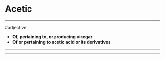# Acetic
---
#adjective
- **Of, pertaining to, or producing vinegar**
- **Of or pertaining to acetic acid or its derivatives**
---
---

